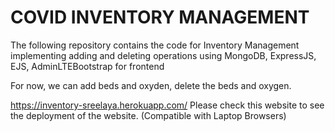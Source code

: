 <h1>COVID INVENTORY MANAGEMENT</h1>
The following repository contains the code for Inventory Management implementing adding and deleting operations using MongoDB, ExpressJS, EJS, AdminLTEBootstrap for frontend

For now, we can add beds and oxyden, delete the beds and oxygen.


https://inventory-sreelaya.herokuapp.com/ 
Please check this website to see the deployment of the website. (Compatible with Laptop Browsers)
